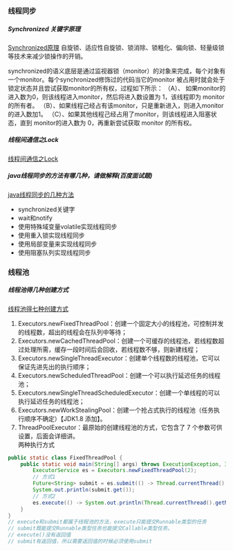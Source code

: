 ### 线程同步
##### Synchronized 关键字原理
[Synchronized原理](https://blog.csdn.net/li1325169021/article/details/121779198)
自旋锁、适应性自旋锁、锁消除、锁粗化、偏向锁、轻量级锁等技术来减少锁操作的开销。

synchronized的语义底层是通过监视器锁（monitor）的对象来完成，每个对象有一个monitor。每个synchronized修饰过的代码当它的monitor 被占用时就会处于锁定状态并且尝试获取monitor的所有权，过程如下所示：
（A）、 如果monitor的进入数为0，则该线程进入monitor，然后将进入数设置为 1，该线程即为 monitor的所有者。
（B）、如果线程己经占有该monitor，只是重新进入，则进入monitor 的进入数加1。
（C）、如果其他线程己经占用了monitor，则该线程进入阻塞状态，直到 monitor的进入数为 0，再重新尝试获取 monitor 的所有权。

##### 线程间通信之Lock
[线程间通信之Lock](https://www.mianshigee.com/note/detail/235886eoy/)

#####	java线程同步的方法有哪几种，请做解释(百度面试题)
[java线程同步的几种方法](https://www.cnblogs.com/mikechenshare/p/16736772.html)
-  synchronized关键字
-  wait和notify
-  使用特殊域变量volatile实现线程同步
-  使用重入锁实现线程同步
-  使用局部变量来实现线程同步
- 使用阻塞队列实现线程同步


### 线程池
##### 线程池得几种创建方式
[线程池得七种创建方式](https://blog.csdn.net/qq_41821963/article/details/125341789)
1. Executors.newFixedThreadPool：创建⼀个固定⼤⼩的线程池，可控制并发的线程数，超出的线程会在队列中等待；  
2. Executors.newCachedThreadPool：创建⼀个可缓存的线程池，若线程数超过处理所需，缓存⼀段时间后会回收，若线程数不够，则新建线程；  
3. Executors.newSingleThreadExecutor：创建单个线程数的线程池，它可以保证先进先出的执⾏顺序；  
4. Executors.newScheduledThreadPool：创建⼀个可以执⾏延迟任务的线程池；  
5. Executors.newSingleThreadScheduledExecutor：创建⼀个单线程的可以执⾏延迟任务的线程池；  
6. Executors.newWorkStealingPool：创建⼀个抢占式执⾏的线程池（任务执⾏顺序不确定）【JDK1.8 添加】。  
7. ThreadPoolExecutor：最原始的创建线程池的⽅式，它包含了 7 个参数可供设置，后⾯会详细讲。    
两种执行方式
```Java
public static class FixedThreadPool {
    public static void main(String[] args) throws ExecutionException, InterruptedException {
        ExecutorService es = Executors.newFixedThreadPool(2);
        // 方式1
        Future<String> submit = es.submit(() -> Thread.currentThread().getName());
        System.out.println(submit.get());
        // 方式2
        es.execute(() -> System.out.println(Thread.currentThread().getName()));
    }
}
// execute和submit都属于线程池的方法，execute只能提交Runnable类型的任务
// submit既能提交Runnable类型任务也能提交Callable类型任务。
// execute()没有返回值
// submit有返回值，所以需要返回值的时候必须使用submit
```
